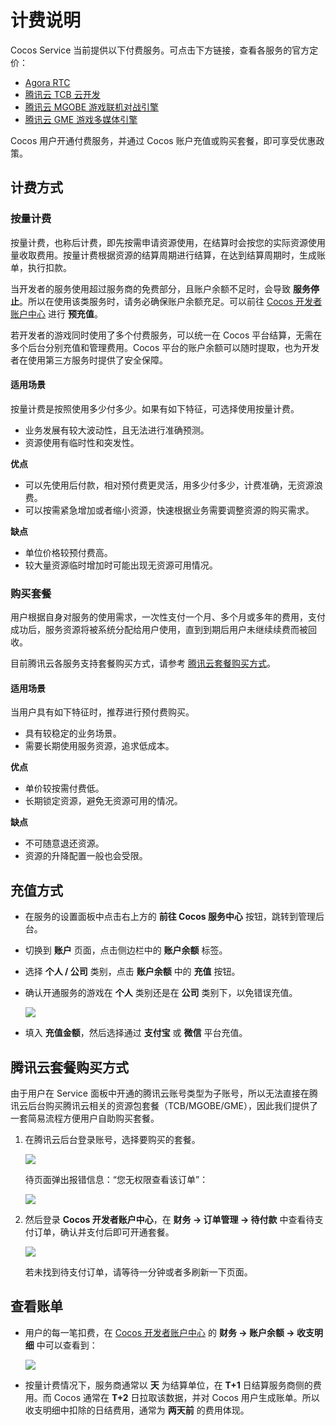 # 计费说明

Cocos Service 当前提供以下付费服务。可点击下方链接，查看各服务的官方定价：

- [Agora RTC](https://docs.agora.io/cn/Voice/billing_rtc?platform=All%20Platforms)
- [腾讯云 TCB 云开发](https://cloud.tencent.com/document/product/876/18864)
- [腾讯云 MGOBE 游戏联机对战引擎](https://cloud.tencent.com/document/product/1038/33293)
- [腾讯云 GME 游戏多媒体引擎](https://cloud.tencent.com/document/product/607/38500)

Cocos 用户开通付费服务，并通过 Cocos 账户充值或购买套餐，即可享受优惠政策。

## 计费方式

### 按量计费

按量计费，也称后计费，即先按需申请资源使用，在结算时会按您的实际资源使用量收取费用。按量计费根据资源的结算周期进行结算，在达到结算周期时，生成账单，执行扣款。

当开发者的服务使用超过服务商的免费部分，且账户余额不足时，会导致 **服务停止**。所以在使用该类服务时，请务必确保账户余额充足。可以前往 [Cocos 开发者账户中心](https://account.cocos.com/) 进行 **预充值**。

若开发者的游戏同时使用了多个付费服务，可以统一在 Cocos 平台结算，无需在多个后台分别充值和管理费用。Cocos 平台的账户余额可以随时提取，也为开发者在使用第三方服务时提供了安全保障。

#### 适用场景

按量计费是按照使用多少付多少。如果有如下特征，可选择使用按量计费。

- 业务发展有较大波动性，且无法进行准确预测。
- 资源使用有临时性和突发性。

**优点**

- 可以先使用后付款，相对预付费更灵活，用多少付多少，计费准确，无资源浪费。
- 可以按需紧急增加或者缩小资源，快速根据业务需要调整资源的购买需求。

**缺点**

- 单位价格较预付费高。
- 较大量资源临时增加时可能出现无资源可用情况。

### 购买套餐

用户根据自身对服务的使用需求，一次性支付一个月、多个月或多年的费用，支付成功后，服务资源将被系统分配给用户使用，直到到期后用户未继续续费而被回收。

目前腾讯云各服务支持套餐购买方式，请参考 [腾讯云套餐购买方式](#腾讯云套餐购买方式)。

#### 适用场景

当用户具有如下特征时，推荐进行预付费购买。

- 具有较稳定的业务场景。
- 需要长期使用服务资源，追求低成本。

**优点**

- 单价较按需付费低。
- 长期锁定资源，避免无资源可用的情况。

**缺点**

- 不可随意退还资源。
- 资源的升降配置一般也会受限。

## 充值方式

- 在服务的设置面板中点击右上方的 **前往 Cocos 服务中心** 按钮，跳转到管理后台。
- 切换到 **账户** 页面，点击侧边栏中的 **账户余额** 标签。
- 选择 **个人 / 公司** 类别，点击 **账户余额** 中的 **充值** 按钮。
- 确认开通服务的游戏在 **个人** 类别还是在 **公司** 类别下，以免错误充值。

    ![](image/console-balance.jpg)

- 填入 **充值金额**，然后选择通过 **支付宝** 或 **微信** 平台充值。

## 腾讯云套餐购买方式

由于用户在 Service 面板中开通的腾讯云账号类型为子账号，所以无法直接在腾讯云后台购买腾讯云相关的资源包套餐（TCB/MGOBE/GME），因此我们提供了一套简易流程方便用户自助购买套餐。

1. 在腾讯云后台登录账号，选择要购买的套餐。

    ![](image/tencloud-buy.jpg)
    
    待页面弹出报错信息：“您无权限查看该订单”：

    ![](image/tencloud-error.jpg)

2. 然后登录 **Cocos 开发者账户中心**，在 **财务 -> 订单管理 -> 待付款** 中查看待支付订单，确认并支付后即可开通套餐。

    ![](image/tencloud-order.jpg)

    若未找到待支付订单，请等待一分钟或者多刷新一下页面。

## 查看账单

- 用户的每一笔扣费，在 [Cocos 开发者账户中心](https://account.cocos.com/) 的 **财务 -> 账户余额 -> 收支明细** 中可以查看到：

    ![](image/console-billing.jpg)

- 按量计费情况下，服务商通常以 **天** 为结算单位，在 **T+1** 日结算服务商侧的费用。而 Cocos 通常在 **T+2** 日拉取该数据，并对 Cocos 用户生成账单。所以收支明细中扣除的日结费用，通常为 **两天前** 的费用体现。
